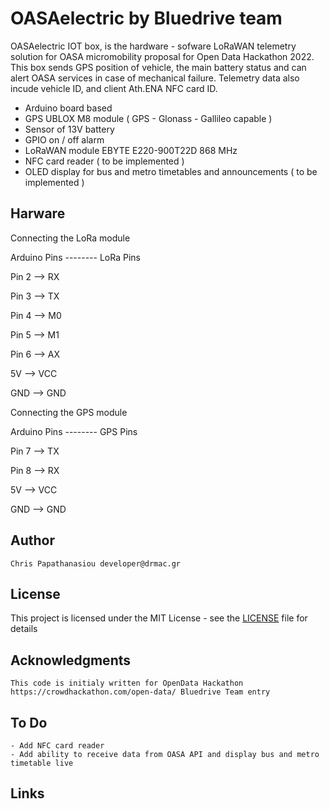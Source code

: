 # OASAelectric by Bluedrive team

OASAelectric IOT box, is the hardware - sofware LoRaWAN telemetry solution for OASA micromobility proposal for Open Data Hackathon 2022. 
This box sends GPS position of vehicle, the main battery status and can alert OASA services in case of mechanical failure. Telemetry data also incude vehicle ID, and client Ath.ENA NFC card ID.
 
- Arduino board based
- GPS UBLOX M8 module (  GPS - Glonass - Gallileo capable  )
- Sensor of 13V battery
- GPIO on / off alarm 
- LoRaWAN module EBYTE E220-900T22D 868 MHz
- NFC card reader ( to be implemented )
- OLED display for bus and metro timetables and announcements ( to be implemented )


## Harware 

Connecting the LoRa module

Arduino Pins -------- LoRa Pins


Pin 2		——>		RX

Pin 3		——>		TX

Pin 4		——>		M0  

Pin 5		——>		M1  

Pin 6		——>		AX   

5V		——>		VCC

GND		——>		GND


Connecting the GPS module


Arduino Pins -------- GPS Pins


Pin 7		——>		TX

Pin 8		——>		RX

5V		——>		VCC

GND		——>		GND


## Author
    Chris Papathanasiou developer@drmac.gr
    
    
## License


This project is licensed under the MIT License - see the [LICENSE](LICENSE) file for details


## Acknowledgments

    This code is initialy written for OpenData Hackathon https://crowdhackathon.com/open-data/ Bluedrive Team entry

## To Do

    - Add NFC card reader
    - Add ability to receive data from OASA API and display bus and metro timetable live

## Links
